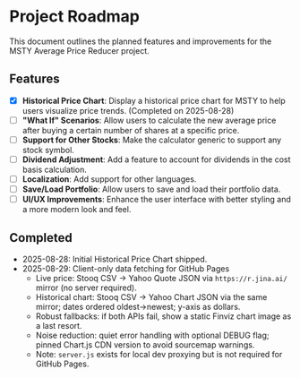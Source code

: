 # Project Roadmap

This document outlines the planned features and improvements for the MSTY Average Price Reducer project.

## Features

- [x] **Historical Price Chart**: Display a historical price chart for MSTY to help users visualize price trends. (Completed on 2025-08-28)
- [ ] **"What If" Scenarios**: Allow users to calculate the new average price after buying a certain number of shares at a specific price.
- [ ] **Support for Other Stocks**: Make the calculator generic to support any stock symbol.
- [ ] **Dividend Adjustment**: Add a feature to account for dividends in the cost basis calculation.
- [ ] **Localization**: Add support for other languages.
- [ ] **Save/Load Portfolio**: Allow users to save and load their portfolio data.
- [ ] **UI/UX Improvements**: Enhance the user interface with better styling and a more modern look and feel.

## Completed

- 2025-08-28: Initial Historical Price Chart shipped.
- 2025-08-29: Client-only data fetching for GitHub Pages
  - Live price: Stooq CSV → Yahoo Quote JSON via `https://r.jina.ai/` mirror (no server required).
  - Historical chart: Stooq CSV → Yahoo Chart JSON via the same mirror; dates ordered oldest→newest; y-axis as dollars.
  - Robust fallbacks: if both APIs fail, show a static Finviz chart image as a last resort.
  - Noise reduction: quiet error handling with optional DEBUG flag; pinned Chart.js CDN version to avoid sourcemap warnings.
  - Note: `server.js` exists for local dev proxying but is not required for GitHub Pages.
